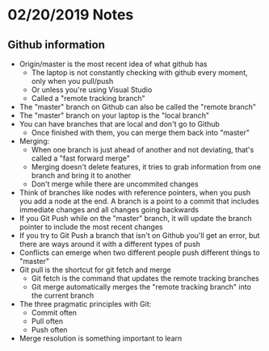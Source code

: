 # 02/20/2019 Notes

## Github information
- Origin/master is the most recent idea of what github has
    - The laptop is not constantly checking with github every moment, only when you pull/push
    - Or unless you're using Visual Studio
    - Called a "remote tracking branch"
- The "master" branch on Github can also be called the "remote branch"
- The "master" branch on your laptop is the "local branch"
- You can have branches that are local and don't go to Github
    - Once finished with them, you can merge them back into "master"
- Merging:
    - When one branch is just ahead of another and not deviating, that's called a "fast forward merge"
    - Merging doesn't delete features, it tries to grab information from one branch and bring it to another
    - Don't merge while there are uncommited changes
- Think of branches like nodes with reference pointers, when you push you add a node at the end. A branch is a point to a commit that includes immediate changes and all changes going backwards
- If you Git Push while on the "master" branch, it will update the branch pointer to include the most recent changes
- If you try to Git Push a branch that isn't on Github you'll get an error, but there are ways around it with a different types of push
- Conflicts can emerge when two different people push different things to "master"
- Git pull is the shortcut for git fetch and merge
    - Git fetch is the command that updates the remote tracking branches
    - Git merge automatically merges the "remote tracking branch" into the current branch
- The three pragmatic principles with Git:
    - Commit often
    - Pull often
    - Push often
- Merge resolution is something important to learn